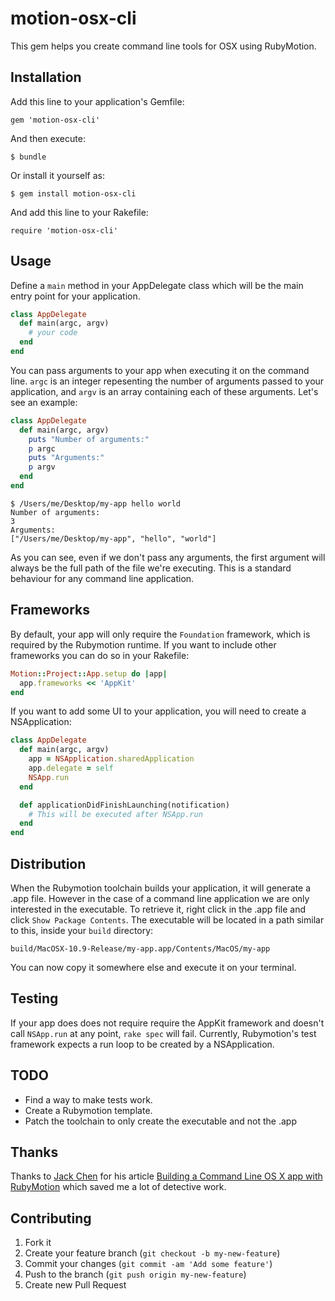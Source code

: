 # motion-osx-cli

This gem helps you create command line tools for OSX using RubyMotion.

## Installation

Add this line to your application's Gemfile:

    gem 'motion-osx-cli'

And then execute:

    $ bundle

Or install it yourself as:

    $ gem install motion-osx-cli

And add this line to your Rakefile:

    require 'motion-osx-cli'

## Usage

Define a `main` method in your AppDelegate class which will be the main entry point for your application.

```Ruby
class AppDelegate
  def main(argc, argv)
    # your code
  end
end
```

You can pass arguments to your app when executing it on the command line. `argc` is an integer repesenting the number of arguments passed to your application, and `argv` is an array containing each of these arguments. Let's see an example:

```Ruby
class AppDelegate
  def main(argc, argv)
    puts "Number of arguments:"
    p argc
    puts "Arguments:"
    p argv
  end
end
```

```
$ /Users/me/Desktop/my-app hello world
Number of arguments:
3
Arguments:
["/Users/me/Desktop/my-app", "hello", "world"]
```

As you can see, even if we don't pass any arguments, the first argument will always be the full path of the file we're executing. This is a standard behaviour for any command line application.

## Frameworks

By default, your app will only require the `Foundation` framework, which is required by the Rubymotion runtime. If you want to include other frameworks you can do so in your Rakefile:

```Ruby
Motion::Project::App.setup do |app|
  app.frameworks << 'AppKit'
end
```

If you want to add some UI to your application, you will need to create a NSApplication:

```Ruby
class AppDelegate
  def main(argc, argv)
    app = NSApplication.sharedApplication
    app.delegate = self
    NSApp.run
  end

  def applicationDidFinishLaunching(notification)
    # This will be executed after NSApp.run
  end
end
```

## Distribution

When the Rubymotion toolchain builds your application, it will generate a .app file. However in the case of a command line application we are only interested in the executable. To retrieve it, right click in the .app file and click `Show Package Contents`. The executable will be located in a path similar to this, inside your `build` directory:

    build/MacOSX-10.9-Release/my-app.app/Contents/MacOS/my-app

You can now copy it somewhere else and execute it on your terminal.

## Testing

If your app does does not require require the AppKit framework and doesn't call `NSApp.run` at any point, `rake spec` will fail. Currently, Rubymotion's test framework expects a run loop to be created by a NSApplication.

## TODO

- Find a way to make tests work.
- Create a Rubymotion template.
- Patch the toolchain to only create the executable and not the .app

## Thanks

  Thanks to [Jack Chen](http://twitter.com/chendo) for his article [Building a Command Line OS X app with RubyMotion](http://chen.do/blog/2013/10/04/building-a-command-line-os-x-app-with-rubymotion/) which saved me a lot of detective work.

## Contributing

1. Fork it
2. Create your feature branch (`git checkout -b my-new-feature`)
3. Commit your changes (`git commit -am 'Add some feature'`)
4. Push to the branch (`git push origin my-new-feature`)
5. Create new Pull Request
